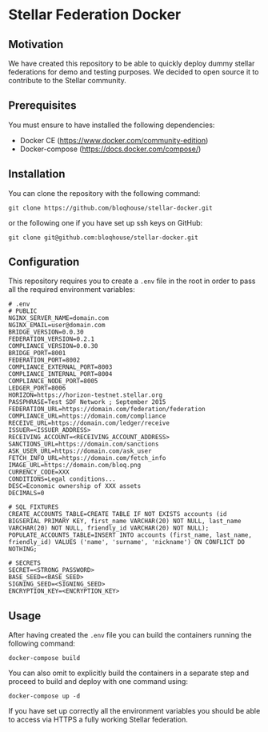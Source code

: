 # Stellar Federation Docker

## Motivation

We have created this repository to be able to quickly deploy dummy stellar federations for demo and testing purposes. We decided to open source it to contribute to the Stellar community.

## Prerequisites

You must ensure to have installed the following dependencies:

- Docker CE (https://www.docker.com/community-edition)
- Docker-compose (https://docs.docker.com/compose/)

## Installation

You can clone the repository with the following command:

```
git clone https://github.com/bloqhouse/stellar-docker.git
```

or the following one if you have set up ssh keys on GitHub:

```
git clone git@github.com:bloqhouse/stellar-docker.git
```

## Configuration

This repository requires you to create a `.env` file in the root in order to pass all the required environment variables:

```
# .env
# PUBLIC
NGINX_SERVER_NAME=domain.com
NGINX_EMAIL=user@domain.com
BRIDGE_VERSION=0.0.30
FEDERATION_VERSION=0.2.1
COMPLIANCE_VERSION=0.0.30
BRIDGE_PORT=8001
FEDERATION_PORT=8002
COMPLIANCE_EXTERNAL_PORT=8003
COMPLIANCE_INTERNAL_PORT=8004
COMPLIANCE_NODE_PORT=8005
LEDGER_PORT=8006
HORIZON=https://horizon-testnet.stellar.org
PASSPHRASE=Test SDF Network ; September 2015
FEDERATION_URL=https://domain.com/federation/federation
COMPLIANCE_URL=https://domain.com/compliance
RECEIVE_URL=https://domain.com/ledger/receive
ISSUER=<ISSUER_ADDRESS>
RECEIVING_ACCOUNT=<RECEIVING_ACCOUNT_ADDRESS>
SANCTIONS_URL=https://domain.com/sanctions
ASK_USER_URL=https://domain.com/ask_user
FETCH_INFO_URL=https://domain.com/fetch_info
IMAGE_URL=https://domain.com/bloq.png
CURRENCY_CODE=XXX
CONDITIONS=Legal conditions...
DESC=Economic ownership of XXX assets
DECIMALS=0

# SQL FIXTURES
CREATE_ACCOUNTS_TABLE=CREATE TABLE IF NOT EXISTS accounts (id BIGSERIAL PRIMARY KEY, first_name VARCHAR(20) NOT NULL, last_name VARCHAR(20) NOT NULL, friendly_id VARCHAR(20) NOT NULL);
POPULATE_ACCOUNTS_TABLE=INSERT INTO accounts (first_name, last_name, friendly_id) VALUES ('name', 'surname', 'nickname') ON CONFLICT DO NOTHING;

# SECRETS
SECRET=<STRONG_PASSWORD>
BASE_SEED=<BASE_SEED>
SIGNING_SEED=<SIGNING_SEED>
ENCRYPTION_KEY=<ENCRYPTION_KEY>
```

## Usage

After having created the `.env` file you can build the containers running the following command:

```
docker-compose build
```

You can also omit to explicitly build the containers in a separate step and proceed to build and deploy with one command using:

```
docker-compose up -d
```

If you have set up correctly all the environment variables you should be able to access via HTTPS a fully working Stellar federation.
